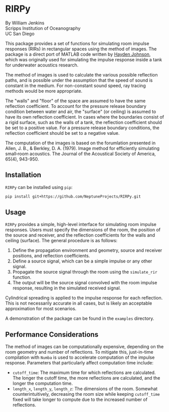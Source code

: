 # RIRPy

By William Jenkins  
Scripps Institution of Oceanography  
UC San Diego

This package provides a set of functions for simulating room impulse responses (RIRs) in rectangular spaces using the method of images.
The package is a direct port of MATLAB code written by [Hayden Johnson](https://github.com/haydenallenjohnson/modelling_tank_wall_reflections), which was originally used for simulating the impulse response inside a tank for underwater acoustics research.

The method of images is used to calculate the various possible reflection paths, and is possible under the assumption that the speed of sound is constant in the medium.
For non-constant sound speed, ray tracing methods would be more appropriate.

The "walls" and "floor" of the space are assumed to have the same reflection coefficient.
To account for the pressure release boundary condition between water and air, the "surface" (or ceiling) is assumed to have its own reflection coefficient.
In cases where the boundaries consist of a rigid surface, such as the walls of a tank, the reflection coefficient should be set to a positive value.
For a pressure release boundary conditions, the reflection coefficient should be set to a negative value.

The computation of the images is based on the forumlation presented in Allen, J. B., & Berkley, D. A. (1979). Image method for efficiently simulating small‐room acoustics. The Journal of the Acoustical Society of America, 65(4), 943-950.

## Installation

`RIRPy` can be installed using `pip`:
```bash
pip install git+https://github.com/NeptuneProjects/RIRPy.git
```

## Usage

`RIRPy` provides a simple, high-level interface for simulating room impulse responses.
Users must specify the dimensions of the room, the position of the source and receiver, and the reflection coefficients for the walls and ceiling (surface).
The general procedure is as follows:
1. Define the propagation environment and geometry, source and receiver positions, and reflection coefficients.
2. Define a source signal, which can be a simple impulse or any other signal.
3. Propagate the source signal through the room using the `simulate_rir` function.
4. The output will be the source signal convolved with the room impulse response, resulting in the simulated received signal.

Cylindrical spreading is applied to the impulse response for each reflection.
This is not necessarily accurate in all cases, but is likely an acceptable approximation for most scenarios.

A demonstration of the package can be found in the `examples` directory.

## Performance Considerations

The method of images can be computationally expensive, depending on the room geometry and number of reflections.
To mitigate this, just-in-time compilation with `Numba` is used to accelerate computation of the impulse response.
Parameters that particularly affect computation time include:
- `cutoff_time`: The maximum time for which reflections are calculated. The longer the cutoff time, the more reflections are calculated, and the longer the computation time.
- `length_x`, `length_y`, `length_z`: The dimensions of the room. Somewhat counterintuitively, decreasing the room size while keeping `cutoff_time` fixed will take longer to compute due to the increased number of reflections.
